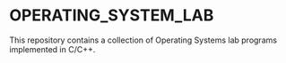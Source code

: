 # OPERATING_SYSTEM_LAB
This repository contains a collection of Operating Systems lab programs implemented in C/C++. 
